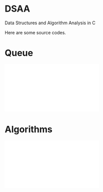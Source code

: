 DSAA
====

Data Structures and Algorithm Analysis in C

Here are some source codes.


# Queue
![priority-queue](./Queue/PriorityQueue.md)

# Algorithms

![reservoir-sampling](./alg4/Reservoir_Sampling.md)
